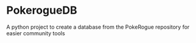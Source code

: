 # PokerogueDB
A python project to create a database from the PokeRogue repository for easier community tools
